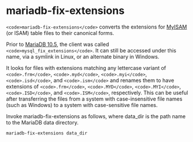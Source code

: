 
# mariadb-fix-extensions

`<code>mariadb-fix-extensions</code>` converts the extensions for [MyISAM](../reference/storage-engines/myisam-storage-engine/myisam-system-variables.md) (or ISAM) table files to their canonical forms.


Prior to [MariaDB 10.5](../../release-notes/mariadb-community-server/what-is-mariadb-105.md), the client was called `<code>mysql_fix_extensions</code>`. It can still be accessed under this name, via a symlink in Linux, or an alternate binary in Windows.


It looks for files with extensions matching any lettercase variant of `<code>.frm</code>`, `<code>.myd</code>`, `<code>.myi</code>`, `<code>.isd</code>`, and `<code>.ism</code>` and renames them to have extensions of `<code>.frm</code>`, `<code>.MYD</code>`, `<code>.MYI</code>`, `<code>.ISD</code>`, and `<code>.ISM</code>`, respectively. This can be useful after transferring the files from a system with case-insensitive file names (such as Windows) to a system with case-sensitive file names.


Invoke mariadb-fix-extensions as follows, where data_dir is the path name to the MariaDB data directory.


```
mariadb-fix-extensions data_dir
```
